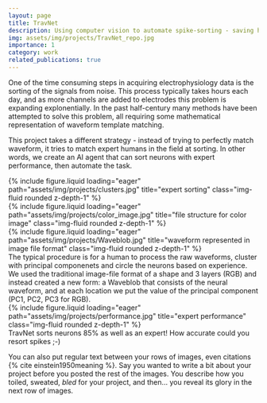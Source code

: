 ```yaml
---
layout: page
title: TravNet
description: Using computer vision to automate spike-sorting - saving hours per day!
img: assets/img/projects/TravNet_repo.jpg
importance: 1
category: work
related_publications: true
---
```


One of the time consuming steps in acquiring electrophysiology data is the sorting of the signals from noise. This process typically takes hours each day, and as more channels are added to electrodes this problem is expanding explonentially. In the past half-century many methods have been attempted to solve this problem, all requiring some mathematical representation of waveform template matching. 

This project takes a different strategy - instead of trying to perfectly match waveform, it tries to match expert humans in the field at sorting. In other words, we create an AI agent that can sort neurons with expert performance, then automate the task. 

<div class="row">
    <div class="col-sm mt-3 mt-md-0">
        {% include figure.liquid loading="eager" path="assets/img/projects/clusters.jpg" title="expert sorting" class="img-fluid rounded z-depth-1" %}
    </div>
    <div class="col-sm mt-3 mt-md-0">
        {% include figure.liquid loading="eager" path="assets/img/projects/color_image.jpg" title="file structure for color image" class="img-fluid rounded z-depth-1" %}
    </div>
    <div class="col-sm mt-3 mt-md-0">
        {% include figure.liquid loading="eager" path="assets/img/projects/Waveblob.jpg" title="waveform represented in image file format" class="img-fluid rounded z-depth-1" %}
    </div>
</div>
<div class="caption">
    The typical procedure is for a human to process the raw waveforms, cluster with principal componenets and circle the neurons based on experience. We used the traditional image-file format of a shape and 3 layers (RGB) and instead created a new form: a Waveblob that consists of the neural waveform, and at each location we put the value of the principal component (PC1, PC2, PC3 for RGB).
</div>
<div class="row">
    <div class="col-sm mt-3 mt-md-0">
        {% include figure.liquid loading="eager" path="assets/img/projects/performance.jpg" title="expert performance" class="img-fluid rounded z-depth-1" %}
    </div>
</div>
<div class="caption">
    TravNet sorts neurons 85% as well as an expert! How accurate could you resort spikes ;-)
</div>

You can also put regular text between your rows of images, even citations {% cite einstein1950meaning %}.
Say you wanted to write a bit about your project before you posted the rest of the images.
You describe how you toiled, sweated, _bled_ for your project, and then... you reveal its glory in the next row of images.